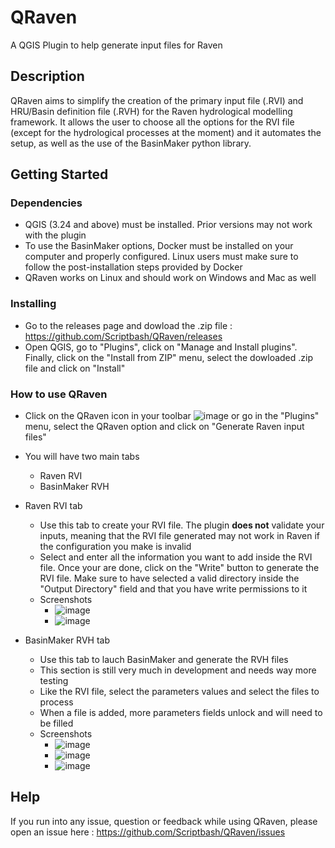 # QRaven
A QGIS Plugin to help generate input files for Raven

## Description

QRaven aims to simplify the creation of the primary input file (.RVI) and HRU/Basin definition file (.RVH) for the Raven hydrological modelling framework. It allows the user to choose all the options for the RVI file (except for the hydrological processes at the moment) and it automates the setup, as well as the use of the BasinMaker python library.

## Getting Started

### Dependencies

* QGIS (3.24 and above) must be installed. Prior versions may not work with the plugin
* To use the BasinMaker options, Docker must be installed on your computer and properly configured. Linux users must make sure to follow the post-installation steps provided by Docker
* QRaven works on Linux and should work on Windows and Mac as well

### Installing

* Go to the releases page and dowload the .zip file : https://github.com/Scriptbash/QRaven/releases
* Open QGIS, go to "Plugins", click on "Manage and Install plugins". Finally, click on the "Install from ZIP" menu, select the dowloaded .zip file and click on "Install"

### How to use QRaven

* Click on the QRaven icon in your toolbar ![image](https://user-images.githubusercontent.com/98601298/162262632-ead9b9aa-2034-4e5b-bba2-859040995ed5.png) or go in the "Plugins" menu, select the QRaven option and click on "Generate Raven input files"
* You will have two main tabs
  * Raven RVI
  * BasinMaker RVH  

* Raven RVI tab
  * Use this tab to create your RVI file. The plugin __does not__ validate your inputs, meaning that the RVI file generated may not work in Raven if the configuration you make is invalid
  * Select and enter all the information you want to add inside the RVI file. Once your are done, click on the "Write" button to generate the RVI file. Make sure to have selected a valid directory inside the "Output Directory" field and that you have write permissions to it
  * Screenshots
    *  ![image](https://user-images.githubusercontent.com/98601298/162264611-48160e69-9435-49f0-ae0f-5b6d912644d5.png)
    *  ![image](https://user-images.githubusercontent.com/98601298/162264955-e076fcb2-9c10-4fd6-981e-1472dcf7ae60.png)
* BasinMaker RVH tab
  * Use this tab to lauch BasinMaker and generate the RVH files
  * This section is still very much in development and needs way more testing
  * Like the RVI file, select the parameters values and select the files to process
  * When a file is added, more parameters fields unlock and will need to be filled
  * Screenshots
    * ![image](https://user-images.githubusercontent.com/98601298/163680321-47b75579-3d5e-4506-bed7-8e2a31c87d50.png)
    * ![image](https://user-images.githubusercontent.com/98601298/163680334-43064748-5298-43ee-ad34-79b827ea8998.png)
    * ![image](https://user-images.githubusercontent.com/98601298/163680338-aed31db0-2bd6-4903-9385-7f424d4b410b.png)









## Help

If you run into any issue, question or feedback while using QRaven, please open an issue here : https://github.com/Scriptbash/QRaven/issues
